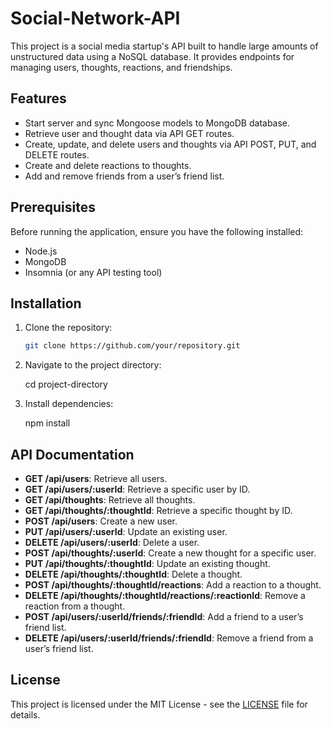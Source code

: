 # Social-Network-API

This project is a social media startup's API built to handle large amounts of unstructured data using a NoSQL database. It provides endpoints for managing users, thoughts, reactions, and friendships.

## Features

- Start server and sync Mongoose models to MongoDB database.
- Retrieve user and thought data via API GET routes.
- Create, update, and delete users and thoughts via API POST, PUT, and DELETE routes.
- Create and delete reactions to thoughts.
- Add and remove friends from a user’s friend list.

## Prerequisites

Before running the application, ensure you have the following installed:

- Node.js
- MongoDB
- Insomnia (or any API testing tool)

## Installation

1. Clone the repository:

   ```bash
   git clone https://github.com/your/repository.git

2. Navigate to the project directory:

     cd project-directory

3. Install dependencies:

   npm install

## API Documentation

- **GET /api/users**: Retrieve all users.
- **GET /api/users/:userId**: Retrieve a specific user by ID.
- **GET /api/thoughts**: Retrieve all thoughts.
- **GET /api/thoughts/:thoughtId**: Retrieve a specific thought by ID.
- **POST /api/users**: Create a new user.
- **PUT /api/users/:userId**: Update an existing user.
- **DELETE /api/users/:userId**: Delete a user.
- **POST /api/thoughts/:userId**: Create a new thought for a specific user.
- **PUT /api/thoughts/:thoughtId**: Update an existing thought.
- **DELETE /api/thoughts/:thoughtId**: Delete a thought.
- **POST /api/thoughts/:thoughtId/reactions**: Add a reaction to a thought.
- **DELETE /api/thoughts/:thoughtId/reactions/:reactionId**: Remove a reaction from a thought.
- **POST /api/users/:userId/friends/:friendId**: Add a friend to a user’s friend list.
- **DELETE /api/users/:userId/friends/:friendId**: Remove a friend from a user’s friend list.

## License

This project is licensed under the MIT License - see the [LICENSE](LICENSE) file for details.

